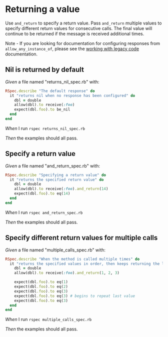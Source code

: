 # Returning a value

Use `and_return` to specify a return value. Pass `and_return` multiple values to specify
  different return values for consecutive calls. The final value will continue to be returned if
  the message is received additional times.

  Note - If you are looking for documentation for configuring responses from `allow_any_instance_of`, please see the [working with legacy code](../working-with-legacy-code/any-instance) documentation.

## Nil is returned by default

_Given_ a file named "returns_nil_spec.rb" with:

```ruby
RSpec.describe "The default response" do
  it "returns nil when no response has been configured" do
    dbl = double
    allow(dbl).to receive(:foo)
    expect(dbl.foo).to be_nil
  end
end
```

_When_ I run `rspec returns_nil_spec.rb`

_Then_ the examples should all pass.

## Specify a return value

_Given_ a file named "and_return_spec.rb" with:

```ruby
RSpec.describe "Specifying a return value" do
  it "returns the specified return value" do
    dbl = double
    allow(dbl).to receive(:foo).and_return(14)
    expect(dbl.foo).to eq(14)
  end
end
```

_When_ I run `rspec and_return_spec.rb`

_Then_ the examples should all pass.

## Specify different return values for multiple calls

_Given_ a file named "multiple_calls_spec.rb" with:

```ruby
RSpec.describe "When the method is called multiple times" do
  it "returns the specified values in order, then keeps returning the last value" do
    dbl = double
    allow(dbl).to receive(:foo).and_return(1, 2, 3)

    expect(dbl.foo).to eq(1)
    expect(dbl.foo).to eq(2)
    expect(dbl.foo).to eq(3)
    expect(dbl.foo).to eq(3) # begins to repeat last value
    expect(dbl.foo).to eq(3)
  end
end
```

_When_ I run `rspec multiple_calls_spec.rb`

_Then_ the examples should all pass.
